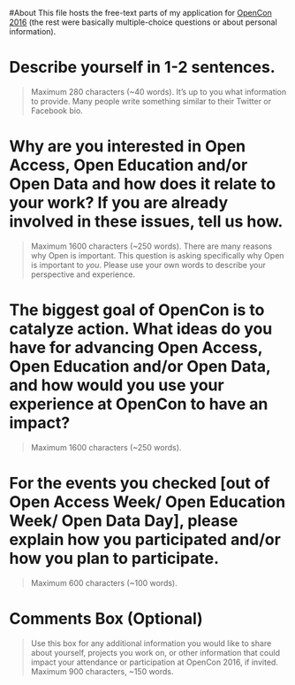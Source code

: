 #About
This file hosts the free-text parts of my application for [OpenCon 2016](http://www.opencon2016.org/) (the rest were basically multiple-choice questions or about personal information).

# Describe yourself in 1-2 sentences.

> Maximum 280 characters (~40 words). It’s up to you what information to provide. Many people write something similar to their Twitter or Facebook bio. 



# Why are you interested in Open Access, Open Education and/or Open Data and how does it relate to your work? If you are already involved in these issues, tell us how.

> Maximum 1600 characters (~250 words). There are many reasons why Open is important. This question is asking specifically why Open is important to *you*. Please use your own words to describe your perspective and experience. 


# The biggest goal of OpenCon is to catalyze action. What ideas do you have for advancing Open Access, Open Education and/or Open Data, and how would you use your experience at OpenCon to have an impact?

> Maximum 1600 characters (~250 words). 



# For the events you checked [out of Open Access Week/ Open Education Week/ Open Data Day], please explain how you participated and/or how you plan to participate.

> Maximum 600 characters (~100 words). 


# Comments Box (Optional)

> Use this box for any additional information you would like to share about yourself, projects you work on, or other information that could impact your attendance or participation at OpenCon 2016, if invited. Maximum 900 characters, ~150 words. 
